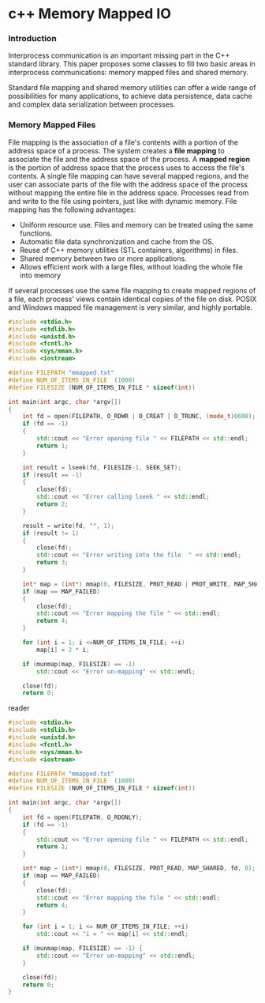 # c++ Memory Mapped IO

### Introduction

Interprocess communication is an important missing part in the C++ standard library. This paper proposes some classes to fill two basic areas in interprocess communications: memory mapped files and shared memory.

Standard file mapping and shared memory utilities can offer a wide range of possibilities for many applications, to achieve data persistence, data cache and complex data serialization between processes.

### Memory Mapped Files

File mapping is the association of a file's contents with a portion of the address space of a process. The system creates a **file mapping** to associate the file and the address space of the process. A **mapped region** is the portion of address space that the process uses to access the file's contents. A single file mapping can have several mapped regions, and the user can associate parts of the file with the address space of the process without mapping the entire file in the address space. Processes read from and write to the file using pointers, just like with dynamic memory. File mapping has the following advantages:

* Uniform resource use. Files and memory can be treated using the same functions.
* Automatic file data synchronization and cache from the OS.
* Reuse of C++ memory utilities \(STL containers, algorithms\) in files.
* Shared memory between two or more applications.
* Allows efficient work with a large files, without loading the whole file into memory

If several processes use the same file mapping to create mapped regions of a file, each process' views contain identical copies of the file on disk. POSIX and Windows mapped file management is very similar, and highly portable.



```cpp
#include <stdio.h>
#include <stdlib.h>
#include <unistd.h>
#include <fcntl.h>
#include <sys/mman.h>
#include <iostream>

#define FILEPATH "mmapped.txt"
#define NUM_OF_ITEMS_IN_FILE  (1000)
#define FILESIZE (NUM_OF_ITEMS_IN_FILE * sizeof(int))

int main(int argc, char *argv[])
{
    int fd = open(FILEPATH, O_RDWR | O_CREAT | O_TRUNC, (mode_t)0600);
    if (fd == -1)
    {
        std::cout << "Error opening file " << FILEPATH << std::endl;
        return 1;
    }

    int result = lseek(fd, FILESIZE-1, SEEK_SET);
    if (result == -1)
    {
        close(fd);
        std::cout << "Error calling lseek " << std::endl;
        return 2;
    }

    result = write(fd, "", 1);
    if (result != 1)
    {
        close(fd);
        std::cout << "Error writing into the file  " << std::endl;
        return 3;
    }

    int* map = (int*) mmap(0, FILESIZE, PROT_READ | PROT_WRITE, MAP_SHARED, fd, 0);
    if (map == MAP_FAILED)
    {
        close(fd);
        std::cout << "Error mapping the file " << std::endl;
        return 4;
    }

    for (int i = 1; i <=NUM_OF_ITEMS_IN_FILE; ++i)
        map[i] = 2 * i;

    if (munmap(map, FILESIZE) == -1)
        std::cout << "Error un-mapping" << std::endl;

    close(fd);
    return 0;
```

reader

```cpp
#include <stdio.h>
#include <stdlib.h>
#include <unistd.h>
#include <fcntl.h>
#include <sys/mman.h>
#include <iostream>

#define FILEPATH "mmapped.txt"
#define NUM_OF_ITEMS_IN_FILE  (1000)
#define FILESIZE (NUM_OF_ITEMS_IN_FILE * sizeof(int))

int main(int argc, char *argv[])
{
    int fd = open(FILEPATH, O_RDONLY);
    if (fd == -1)
    {
        std::cout << "Error opening file " << FILEPATH << std::endl;
        return 1;
    }

    int* map = (int*) mmap(0, FILESIZE, PROT_READ, MAP_SHARED, fd, 0);
    if (map == MAP_FAILED)
    {
        close(fd);
        std::cout << "Error mapping the file " << std::endl;
        return 4;
    }

    for (int i = 1; i <= NUM_OF_ITEMS_IN_FILE; ++i)
        std::cout << "i = " << map[i] << std::endl;

    if (munmap(map, FILESIZE) == -1) {
        std::cout << "Error un-mapping" << std::endl;
    }

    close(fd);
    return 0;
}
```


